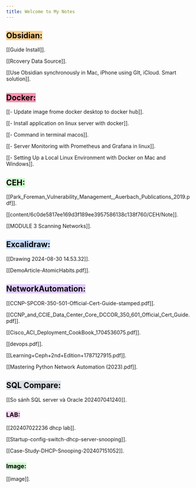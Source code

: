 ```yaml
---
title: Welcome to My Notes
---
```


## <mark style="background: #FFF3A3A6;"><mark style="background: #FFB86CA6;">**Obsidian**:</mark></mark>

[[Guide Install]].

[[Rcovery Data Source]].

[[Use Obsidian synchronously in Mac, iPhone using GIt, iCloud. Smart solution]].

## <mark style="background: #FF5582A6;">**Docker**:</mark>

[[- Update image frome docker desktop to docker hub]].

[[- Install application on linux server with docker]].

[[- Command in terminal macos]].

[[- Server Monitoring with Prometheus and Grafana in linux]].

[[- Setting Up a Local  Linux Environment with Docker on Mac and Windows]].

## <mark style="background: #BBFABBA6;">**CEH**:</mark>
[[Park_Foreman_Vulnerability_Management,_Auerbach_Publications_2019.pdf]].

[[content/6c0de5817ee169d3f189ee3957586138c138f760/CEH/Note]].

[[MODULE 3 Scanning Networks]].

## <mark style="background: #ADCCFFA6;">**Excalidraw:**</mark>

[[Drawing 2024-08-30 14.53.32]].

[[DemoArticle-AtomicHabits.pdf]].


## <mark style="background: #D2B3FFA6;">**NetworkAutomation:**</mark>

[[CCNP-SPCOR-350-501-Official-Cert-Guide-stamped.pdf]].

[[CCNP_and_CCIE_Data_Center_Core_DCCOR_350_601_Official_Cert_Guide.pdf]].

[[Cisco_ACI_Deployment_CookBook_1704536075.pdf]].

[[devops.pdf]].

[[Learning+Ceph+2nd+Edition+1787127915.pdf]].

[[Mastering Python Network Automation (2023).pdf]].

## <mark style="background: #CACFD9A6;">**SQL Compare:**</mark>

[[So sánh SQL server và Oracle 202407041240]].

### <mark style="background: #FFB8EBA6;">**LAB:**</mark>

[[202407022236 dhcp lab]].

[[Startup-config-switch-dhcp-server-snooping]].

[[Case-Study-DHCP-Snooping-202407151052]].

### <mark style="background: #BBFABBA6;">**Image**:</mark>

[[image]].

